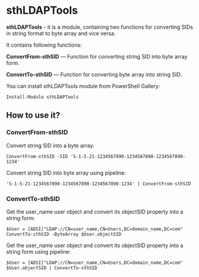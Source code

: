 # sthLDAPTools

**sthLDAPTools** - it is a module, containing two functions for converting SIDs in string format to byte array and vice versa.

It contains following functions:

**ConvertFrom-sthSID** — Function for converting string SID into byte array form.

**ConvertTo-sthSID** — Function for converting byte array into string SID.

You can install sthLDAPTools module from PowerShell Gallery:

```
Install-Module sthLDAPTools
```

## How to use it?

### ConvertFrom-sthSID

Convert string SID into a byte array:

```
ConvertFrom-sthSID -SID 'S-1-5-21-1234567890-1234567890-1234567890-1234'
```

Convert string SID into byte array using pipeline:

```
'S-1-5-21-1234567890-1234567890-1234567890-1234' | ConvertFrom-sthSID
```

### ConvertTo-sthSID

Get the user_name user object and convert its objectSID property into a string form:

```
$User = [ADSI]"LDAP://CN=user_name,CN=Users,DC=domain_name,DC=com"
ConvertTo-sthSID -ByteArray $User.objectSID
```

Get the user_name user object and convert its objectSID property into a string form using pipeline:

```
$User = [ADSI]"LDAP://CN=user_name,CN=Users,DC=domain_name,DC=com"
$User.objectSID | ConvertTo-sthSID
```
